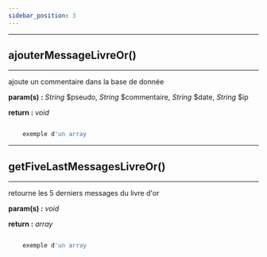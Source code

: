 ```yaml
---
sidebar_position: 3
---
```


------------------------------------------
## ajouterMessageLivreOr()
------------------------------------------
ajoute un commentaire dans la base de donnée

**param(s) :** *String* $pseudo, *String* $commentaire, *String* $date, *String* $ip

**return :** *void*

```php 

    exemple d'un array 

```

------------------------------------------
## getFiveLastMessagesLivreOr()
------------------------------------------
retourne les 5 derniers messages du livre d'or

**param(s) :** *void*

**return :** *array*

```php 

    exemple d'un array 

```